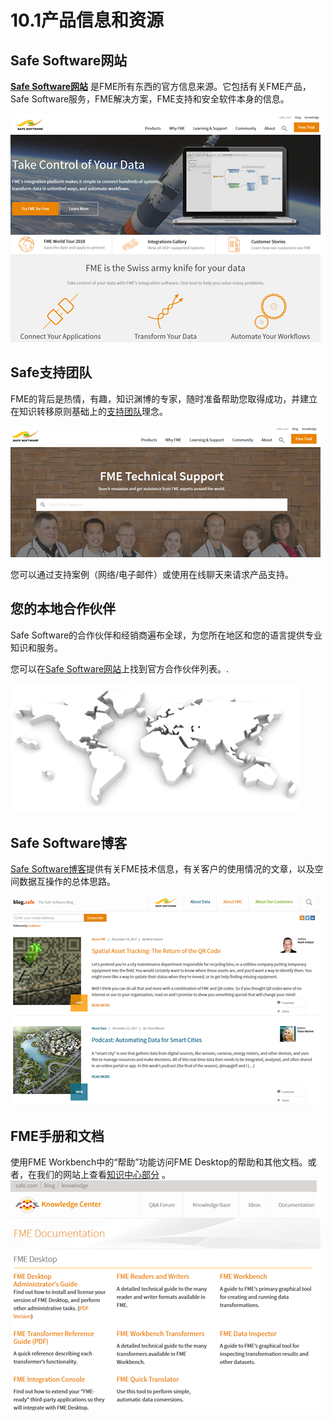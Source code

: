 # 10.1产品信息和资源

## Safe Software网站

[**Safe Software网站**](https://www.safe.com/) 是FME所有东西的官方信息来源。它包括有关FME产品，Safe Software服务，FME解决方案，FME支持和安全软件本身的信息。

![](../.gitbook/assets/img6.01.safewebsite.png)

## Safe支持团队

FME的背后是热情，有趣，知识渊博的专家，随时准备帮助您取得成功，并建立在知识转移原则基础上的[支持团队](https://www.safe.com/support/report-a-problem/)理念。

![](../.gitbook/assets/img6.02.safesupportteam.png)

您可以通过支持案例（网络/电子邮件）或使用在线聊天来请求产品支持。

## 您的本地合作伙伴

Safe Software的合作伙伴和经销商遍布全球，为您所在地区和您的语言提供专业知识和服务。

您可以在[Safe Software网站](http://www.safe.com/partners/)上找到官方合作伙伴列表。.

![](../.gitbook/assets/img6.03.safepartnersworldimage.png)

## Safe Software博客

[Safe Software博客](http://blog.safe.com/)提供有关FME技术信息，有关客户的使用情况的文章，以及空间数据互操作的总体思路。

![](../.gitbook/assets/img6.04.safeblog.png)

## FME手册和文档

使用FME Workbench中的“帮助”功能访问FME Desktop的帮助和其他文档。或者，在我们的网站上查看[知识中心部分](https://support.safe.com/KnowledgeDocumentation) 。 ![](../.gitbook/assets/img6.05.safedocumentation.png)

